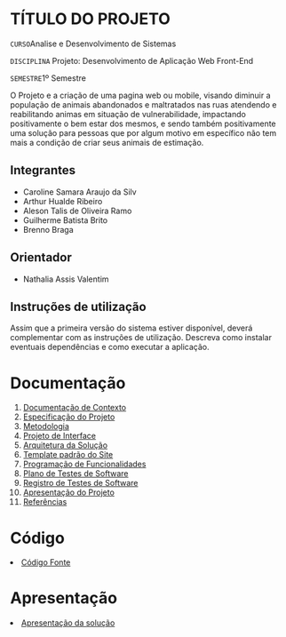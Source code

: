 # TÍTULO DO PROJETO

`CURSO`Analise e Desenvolvimento de Sistemas

`DISCIPLINA`
Projeto: Desenvolvimento de Aplicação Web Front-End

`SEMESTRE`1º Semestre

O Projeto e a criação de uma pagina web ou mobile, visando diminuir a população de animais abandonados e maltratados nas ruas atendendo e reabilitando animas em situação de vulnerabilidade, impactando positivamente o bem estar dos mesmos, e sendo também positivamente uma solução para pessoas que
por algum motivo em específico não tem mais a condição de criar seus animais de estimação.
## Integrantes

* Caroline Samara Araujo da Silv
* Arthur Hualde Ribeiro
* Aleson Talis de Oliveira Ramo
* Guilherme Batista Brito
* Brenno Braga 

## Orientador

* Nathalia Assis Valentim

## Instruções de utilização

Assim que a primeira versão do sistema estiver disponível, deverá complementar com as instruções de utilização. Descreva como instalar eventuais dependências e como executar a aplicação.

# Documentação

<ol>
<li><a href="docs/01-Documentação de Contexto.md"> Documentação de Contexto</a></li>
<li><a href="docs/02-Especificação do Projeto.md"> Especificação do Projeto</a></li>
<li><a href="docs/03-Metodologia.md"> Metodologia</a></li>
<li><a href="docs/04-Projeto de Interface.md"> Projeto de Interface</a></li>
<li><a href="docs/05-Arquitetura da Solução.md"> Arquitetura da Solução</a></li>
<li><a href="docs/06-Template padrão do Site.md"> Template padrão do Site</a></li>
<li><a href="docs/07-Programação de Funcionalidades.md"> Programação de Funcionalidades</a></li>
<li><a href="docs/08-Plano de Testes de Software.md"> Plano de Testes de Software</a></li>
<li><a href="docs/09-Registro de Testes de Software.md"> Registro de Testes de Software</a></li>
<li><a href="docs/10-Apresentação do Projeto.md"> Apresentação do Projeto</a></li>
<li><a href="docs/11-Referências.md"> Referências</a></li>
</ol>

# Código

<li><a href="src/README.md"> Código Fonte</a></li>

# Apresentação

<li><a href="presentation/README.md"> Apresentação da solução</a></li>
